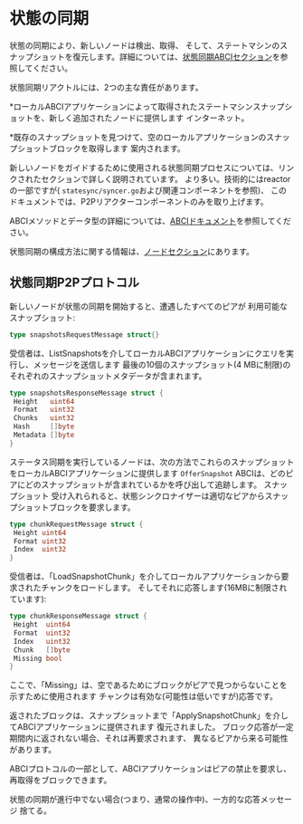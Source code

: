 # 状態の同期


状態の同期により、新しいノードは検出、取得、
そして、ステートマシンのスナップショットを復元します。詳細については、[状態同期ABCIセクション](https://docs.tendermint.com/master/spec/abci/abci.html#state-sync)を参照してください。

状態同期リアクトルには、2つの主な責任があります。

*ローカルABCIアプリケーションによって取得されたステートマシンスナップショットを、新しく追加されたノードに提供します
  インターネット。

*既存のスナップショットを見つけて、空のローカルアプリケーションのスナップショットブロックを取得します
  案内されます。

新しいノードをガイドするために使用される状態同期プロセスについては、リンクされたセクションで詳しく説明されています。
より多い。技術的にはreactorの一部ですが( `statesync/syncer.go`および関連コンポーネントを参照)、
このドキュメントでは、P2Pリアクターコンポーネントのみを取り上げます。

ABCIメソッドとデータ型の詳細については、[ABCIドキュメント](https://docs.tendermint.com/master/spec/abci/)を参照してください。

状態同期の構成方法に関する情報は、[ノードセクション](../../nodes/state-sync.md)にあります。

## 状態同期P2Pプロトコル

新しいノードが状態の同期を開始すると、遭遇したすべてのピアが
利用可能なスナップショット:

```go
type snapshotsRequestMessage struct{}
```

受信者は、ListSnapshotsを介してローカルABCIアプリケーションにクエリを実行し、メッセージを送信します
最後の10個のスナップショット(4 MBに制限)のそれぞれのスナップショットメタデータが含まれます。

```go
type snapshotsResponseMessage struct {
 Height   uint64
 Format   uint32
 Chunks   uint32
 Hash     []byte
 Metadata []byte
}
```

ステータス同期を実行しているノードは、次の方法でこれらのスナップショットをローカルABCIアプリケーションに提供します
`OfferSnapshot` ABCIは、どのピアにどのスナップショットが含まれているかを呼び出して追跡します。 スナップショット
受け入れられると、状態シンクロナイザーは適切なピアからスナップショットブロックを要求します。

```go
type chunkRequestMessage struct {
 Height uint64
 Format uint32
 Index  uint32
}
```

受信者は、「LoadSnapshotChunk」を介してローカルアプリケーションから要求されたチャンクをロードします。
そしてそれに応答します(16MBに制限されています):

```go
type chunkResponseMessage struct {
 Height  uint64
 Format  uint32
 Index   uint32
 Chunk   []byte
 Missing bool
}
```

ここで、「Missing」は、空であるためにブロックがピアで見つからないことを示すために使用されます
チャンクは有効な(可能性は低いですが)応答です。

返されたブロックは、スナップショットまで「ApplySnapshotChunk」を介してABCIアプリケーションに提供されます
復元されました。 ブロック応答が一定期間内に返されない場合、それは再要求されます、
異なるピアから来る可能性があります。

ABCIプロトコルの一部として、ABCIアプリケーションはピアの禁止を要求し、再取得をブロックできます。

状態の同期が進行中でない場合(つまり、通常の操作中)、一方的な応答メッセージ
捨てる。
